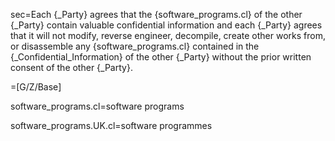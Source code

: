 sec=Each {_Party} agrees that the {software_programs.cl} of the other {_Party} contain valuable confidential information and each {_Party} agrees that it will not modify, reverse engineer, decompile, create other works from, or disassemble any {software_programs.cl} contained in the {_Confidential_Information} of the other {_Party} without the prior written consent of the other {_Party}.

=[G/Z/Base]

software_programs.cl=software programs

software_programs.UK.cl=software programmes

